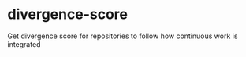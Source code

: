 # divergence-score
Get divergence score for repositories to follow how continuous work is integrated
